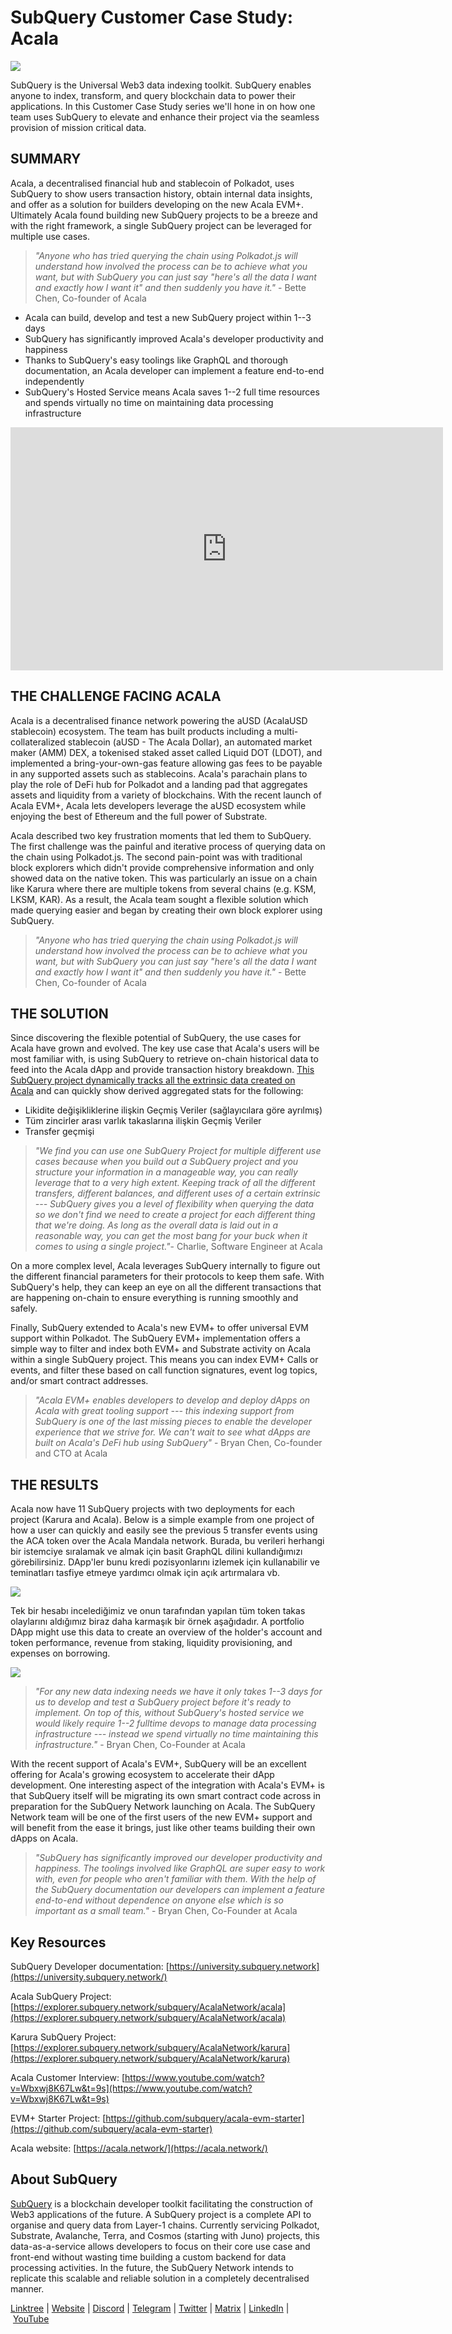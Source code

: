 # SubQuery Customer Case Study: Acala

![](https://miro.medium.com/max/1400/0*yDgexzAT0N6si1Jd)

SubQuery is the Universal Web3 data indexing toolkit. SubQuery enables anyone to index, transform, and query blockchain data to power their applications. In this Customer Case Study series we'll hone in on how one team uses SubQuery to elevate and enhance their project via the seamless provision of mission critical data.

## SUMMARY

Acala, a decentralised financial hub and stablecoin of Polkadot, uses SubQuery to show users transaction history, obtain internal data insights, and offer as a solution for builders developing on the new Acala EVM+. Ultimately Acala found building new SubQuery projects to be a breeze and with the right framework, a single SubQuery project can be leveraged for multiple use cases.

> _"Anyone who has tried querying the chain using Polkadot.js will understand how involved the process can be to achieve what you want, but with SubQuery you can just say "here's all the data I want and exactly how I want it" and then suddenly you have it."_ - Bette Chen, Co-founder of Acala

- Acala can build, develop and test a new SubQuery project within 1--3 days
- SubQuery has significantly improved Acala's developer productivity and happiness
- Thanks to SubQuery's easy toolings like GraphQL and thorough documentation, an Acala developer can implement a feature end-to-end independently
- SubQuery's Hosted Service means Acala saves 1--2 full time resources and spends virtually no time on maintaining data processing infrastructure

<iframe width="692" height="389" src="https://www.youtube.com/embed/Wbxwj8K67Lw" title="SubQuery Customer Interview - Acala/Karura" frameborder="0" allow="accelerometer; autoplay; clipboard-write; encrypted-media; gyroscope; picture-in-picture" allowfullscreen></iframe>

## THE CHALLENGE FACING ACALA

Acala is a decentralised finance network powering the aUSD (AcalaUSD stablecoin) ecosystem. The team has built products including a multi-collateralized stablecoin (aUSD - The Acala Dollar), an automated market maker (AMM) DEX, a tokenised staked asset called Liquid DOT (LDOT), and implemented a bring-your-own-gas feature allowing gas fees to be payable in any supported assets such as stablecoins. Acala's parachain plans to play the role of DeFi hub for Polkadot and a landing pad that aggregates assets and liquidity from a variety of blockchains. With the recent launch of Acala EVM+, Acala lets developers leverage the aUSD ecosystem while enjoying the best of Ethereum and the full power of Substrate.

Acala described two key frustration moments that led them to SubQuery. The first challenge was the painful and iterative process of querying data on the chain using Polkadot.js. The second pain-point was with traditional block explorers which didn't provide comprehensive information and only showed data on the native token. This was particularly an issue on a chain like Karura where there are multiple tokens from several chains (e.g. KSM, LKSM, KAR). As a result, the Acala team sought a flexible solution which made querying easier and began by creating their own block explorer using SubQuery.

> _"Anyone who has tried querying the chain using Polkadot.js will understand how involved the process can be to achieve what you want, but with SubQuery you can just say "here's all the data I want and exactly how I want it" and then suddenly you have it."_ - Bette Chen, Co-founder of Acala

## THE SOLUTION

Since discovering the flexible potential of SubQuery, the use cases for Acala have grown and evolved. The key use case that Acala's users will be most familiar with, is using SubQuery to retrieve on-chain historical data to feed into the Acala dApp and provide transaction history breakdown. [This SubQuery project dynamically tracks all the extrinsic data created on Acala](https://explorer.subquery.network/subquery/AcalaNetwork/acala) and can quickly show derived aggregated stats for the following:

- Likidite değişikliklerine ilişkin Geçmiş Veriler (sağlayıcılara göre ayrılmış)
- Tüm zincirler arası varlık takaslarına ilişkin Geçmiş Veriler
- Transfer geçmişi

> _"We find you can use one SubQuery Project for multiple different use cases because when you build out a SubQuery project and you structure your information in a manageable way, you can really leverage that to a very high extent. Keeping track of all the different transfers, different balances, and different uses of a certain extrinsic --- SubQuery gives you a level of flexibility when querying the data so we don't find we need to create a project for each different thing that we're doing. As long as the overall data is laid out in a reasonable way, you can get the most bang for your buck when it comes to using a single project."_- Charlie, Software Engineer at Acala

On a more complex level, Acala leverages SubQuery internally to figure out the different financial parameters for their protocols to keep them safe. With SubQuery's help, they can keep an eye on all the different transactions that are happening on-chain to ensure everything is running smoothly and safely.

Finally, SubQuery extended to Acala's new EVM+ to offer universal EVM support within Polkadot. The SubQuery EVM+ implementation offers a simple way to filter and index both EVM+ and Substrate activity on Acala within a single SubQuery project. This means you can index EVM+ Calls or events, and filter these based on call function signatures, event log topics, and/or smart contract addresses.

> _"Acala EVM+ enables developers to develop and deploy dApps on Acala with great tooling support --- this indexing support from SubQuery is one of the last missing pieces to enable the developer experience that we strive for. We can't wait to see what dApps are built on Acala's DeFi hub using SubQuery"_ - Bryan Chen, Co-founder and CTO at Acala

## THE RESULTS

Acala now have 11 SubQuery projects with two deployments for each project (Karura and Acala). Below is a simple example from one project of how a user can quickly and easily see the previous 5 transfer events using the ACA token over the Acala Mandala network. Burada, bu verileri herhangi bir istemciye sıralamak ve almak için basit GraphQL dilini kullandığımızı görebilirsiniz. DApp'ler bunu kredi pozisyonlarını izlemek için kullanabilir ve teminatları tasfiye etmeye yardımcı olmak için açık artırmalara vb.

![](https://miro.medium.com/max/1400/0*AFCQxguglsrAslAk)

Tek bir hesabı incelediğimiz ve onun tarafından yapılan tüm token takas olaylarını aldığımız biraz daha karmaşık bir örnek aşağıdadır. A portfolio DApp might use this data to create an overview of the holder's account and token performance, revenue from staking, liquidity provisioning, and expenses on borrowing.

![](https://miro.medium.com/max/1400/0*spP76WJ_bQJ0CB_I)

> _"For any new data indexing needs we have it only takes 1--3 days for us to develop and test a SubQuery project before it's ready to implement. On top of this, without SubQuery's hosted service we would likely require 1--2 fulltime devops to manage data processing infrastructure --- instead we spend virtually no time maintaining this infrastructure."_ - Bryan Chen, Co-Founder at Acala

With the recent support of Acala's EVM+, SubQuery will be an excellent offering for Acala's growing ecosystem to accelerate their dApp development. One interesting aspect of the integration with Acala's EVM+ is that SubQuery itself will be migrating its own smart contract code across in preparation for the SubQuery Network launching on Acala. The SubQuery Network team will be one of the first users of the new EVM+ support and will benefit from the ease it brings, just like other teams building their own dApps on Acala.

> _"SubQuery has significantly improved our developer productivity and happiness. The toolings involved like GraphQL are super easy to work with, even for people who aren't familiar with them. With the help of the SubQuery documentation our developers can implement a feature end-to-end without dependence on anyone else which is so important as a small team."_ - Bryan Chen, Co-Founder at Acala

## Key Resources

SubQuery Developer documentation: [https://university.subquery.network](https://university.subquery.network/)

Acala SubQuery Project: [https://explorer.subquery.network/subquery/AcalaNetwork/acala](https://explorer.subquery.network/subquery/AcalaNetwork/acala)

Karura SubQuery Project: [https://explorer.subquery.network/subquery/AcalaNetwork/karura](https://explorer.subquery.network/subquery/AcalaNetwork/karura)

Acala Customer Interview: [https://www.youtube.com/watch?v=Wbxwj8K67Lw&t=9s](https://www.youtube.com/watch?v=Wbxwj8K67Lw&t=9s)

EVM+ Starter Project: [https://github.com/subquery/acala-evm-starter](https://github.com/subquery/acala-evm-starter)

Acala website: [https://acala.network/](https://acala.network/)

## About SubQuery

[SubQuery](https://subquery.network/) is a blockchain developer toolkit facilitating the construction of Web3 applications of the future. A SubQuery project is a complete API to organise and query data from Layer-1 chains. Currently servicing Polkadot, Substrate, Avalanche, Terra, and Cosmos (starting with Juno) projects, this data-as-a-service allows developers to focus on their core use case and front-end without wasting time building a custom backend for data processing activities. In the future, the SubQuery Network intends to replicate this scalable and reliable solution in a completely decentralised manner.

​​[Linktree](https://linktr.ee/subquerynetwork) | [Website](https://subquery.network/) | [Discord](https://discord.com/invite/78zg8aBSMG) | [Telegram](https://t.me/subquerynetwork) | [Twitter](https://twitter.com/subquerynetwork) | [Matrix](https://matrix.to/#/#subquery:matrix.org) | [LinkedIn](https://www.linkedin.com/company/subquery) | [YouTube](https://www.youtube.com/channel/UCi1a6NUUjegcLHDFLr7CqLw)
